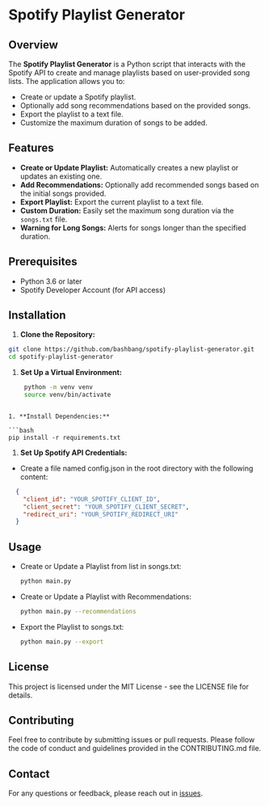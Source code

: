 # Spotify Playlist Generator

## Overview

The **Spotify Playlist Generator** is a Python script that interacts with the Spotify API to create and manage playlists based on user-provided song lists. The application allows you to:
- Create or update a Spotify playlist.
- Optionally add song recommendations based on the provided songs.
- Export the playlist to a text file.
- Customize the maximum duration of songs to be added.

## Features

- **Create or Update Playlist:** Automatically creates a new playlist or updates an existing one.
- **Add Recommendations:** Optionally add recommended songs based on the initial songs provided.
- **Export Playlist:** Export the current playlist to a text file.
- **Custom Duration:** Easily set the maximum song duration via the `songs.txt` file.
- **Warning for Long Songs:** Alerts for songs longer than the specified duration.

## Prerequisites

- Python 3.6 or later
- Spotify Developer Account (for API access)

## Installation

1. **Clone the Repository:**

  ```bash
  git clone https://github.com/bashbang/spotify-playlist-generator.git
  cd spotify-playlist-generator
  ```

1. **Set Up a Virtual Environment:**

   ```bash
    python -m venv venv
    source venv/bin/activate
  ```

1. **Install Dependencies:**

  ```bash
  pip install -r requirements.txt
  ```

1. **Set Up Spotify API Credentials:**
  - Create a file named config.json in the root directory with the following content:

  ```json
    {
      "client_id": "YOUR_SPOTIFY_CLIENT_ID",
      "client_secret": "YOUR_SPOTIFY_CLIENT_SECRET",
      "redirect_uri": "YOUR_SPOTIFY_REDIRECT_URI"
    }
  ```

## Usage
- Create or Update a Playlist from list in songs.txt:
  ```bash
  python main.py
  ```

- Create or Update a Playlist with Recommendations:
  ```bash
  python main.py --recommendations
  ```

- Export the Playlist to songs.txt:
  ```bash
  python main.py --export
  ```

## License
This project is licensed under the MIT License - see the LICENSE file for details.

## Contributing
Feel free to contribute by submitting issues or pull requests. Please follow the code of conduct and guidelines provided in the CONTRIBUTING.md file.

## Contact
For any questions or feedback, please reach out in [issues](https://github.com/bashbang/spotify-playlist-generator/issues).
